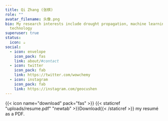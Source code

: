```yaml
---
title: Qi Zhang (张棋)
role: ""
avatar_filename: 头像.png
bio: My research interests include drought propagation, machine learning, GIS
  technology
superuser: true
status:
  icon: ☕️
social:
  - icon: envelope
    icon_pack: fas
    link: about/#contact
  - icon: twitter
    icon_pack: fab
    link: https://twitter.com/wowchemy
  - icon: instagram
    icon_pack: fab
    link: https://instagram.com/geocushen
---
```



{{< icon name="download" pack="fas" >}} {{< staticref "uploads/resume.pdf" "newtab" >}}Download{{< /staticref >}} my resumé as a PDF.